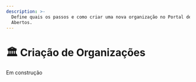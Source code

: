 ```yaml
---
description: >-
  Define quais os passos e como criar uma nova organização no Portal de Dados
  Abertos.
---
```


# 🏛 Criação de Organizações

Em construção
